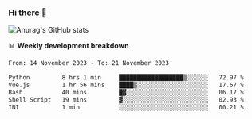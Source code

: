 ### Hi there 👋
![Anurag's GitHub stats](https://github-readme-stats.vercel.app/api?username=jami1024&show_icons=true&theme=radical)

📊 **Weekly development breakdown**
<!--START_SECTION:waka-->

```txt
From: 14 November 2023 - To: 21 November 2023

Python         8 hrs 1 min     ██████████████████▒░░░░░░   72.97 %
Vue.js         1 hr 56 mins    ████▒░░░░░░░░░░░░░░░░░░░░   17.67 %
Bash           40 mins         █▓░░░░░░░░░░░░░░░░░░░░░░░   06.17 %
Shell Script   19 mins         ▓░░░░░░░░░░░░░░░░░░░░░░░░   02.93 %
INI            1 min           ░░░░░░░░░░░░░░░░░░░░░░░░░   00.21 %
```

<!--END_SECTION:waka-->
<!--
**jami1024/jami1024** is a ✨ _special_ ✨ repository because its `README.md` (this file) appears on your GitHub profile.

Here are some ideas to get you started:

- 🔭 I’m currently working on ...
- 🌱 I’m currently learning ...
- 👯 I’m looking to collaborate on ...
- 🤔 I’m looking for help with ...
- 💬 Ask me about ...
- 📫 How to reach me: ...
- 😄 Pronouns: ...
- ⚡ Fun fact: ...
-->
